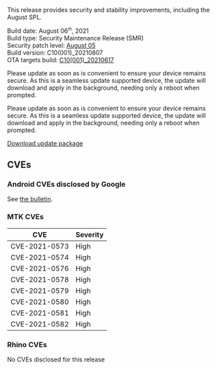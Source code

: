 This release provides security and stability improvements, including the August SPL.

Build date: August 06<sup><small>th</small></sup>, 2021  
Build type: Security Maintenance Release (SMR)  
Security patch level: [August 05](https://source.android.com/security/bulletin/2021-08-01)  
Build version: C10(001)_20210807  
OTA targets build: [C10(001)_20210617](/security/releases/c10/c10-001_20210617)

Please update as soon as is convenient to ensure your device remains secure. As this is a seamless update supported device, the update will download and apply in the background, needing only a reboot when prompted.

Please update as soon as is convenient to ensure your device remains secure. As this is a seamless update supported device, the update will download and apply in the background, needing only a reboot when prompted.

<i class="far fa-cloud-download-alt"></i> [Download update package](https://android.googleapis.com/packages/ota-api/package/c0fb7c858377764197baa62040ae614a953151c5.zip)

## CVEs
### Android CVEs disclosed by Google

See [the bulletin](https://source.android.com/security/bulletin/2021-08-01).

### MTK CVEs

| **CVE** | **Severity** |
|---------|--------------|
| CVE-2021-0573 | High |
| CVE-2021-0574	| High |
| CVE-2021-0576	| High |
| CVE-2021-0578	| High |
| CVE-2021-0579	| High |
| CVE-2021-0580	| High |
| CVE-2021-0581	| High |
| CVE-2021-0582	| High |

### Rhino CVEs
No CVEs disclosed for this release
